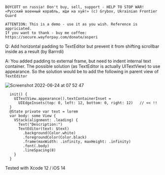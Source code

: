 ```
BOYCOTT on russia! Don't buy, sell, support - HELP TO STOP WAR!
«Русский военный корабль, иди на хуй!» (c) Grybov, Ukrainian Frontier Guard

ATTENTION: This is a demo - use it as you wish. Reference is appriciated.
If you want to thank - buy me coffee: https://secure.wayforpay.com/donate/asperi
```

Q: Add horizontal padding to TextEditor but prevent it from shifting scrollbar inside as a result (by Barrrdi)

A: You added padding to external frame, but need to indent internal text container. The possible solution (as TextEditor is actually UITextView) to use appearance. So the solution would be to add the following in parent view of `TextEditor`

![Screenshot 2022-06-24 at 07 52 47](https://user-images.githubusercontent.com/62171579/175464730-2b7e2c7c-1bd0-4452-bbc1-12b6b21ea009.png)


```
  init() {
    UITextView.appearance().textContainerInset =
      UIEdgeInsets(top: 0, left: 12, bottom: 0, right: 12)   // << !!
  }
  @State private var text = lorem
  var body: some View {
    VStack(alignment: .leading) {
      Text("Description:")
      TextEditor(text: $text)
        .background(Color.white)
        .foregroundColor(Color.black)
        .frame(maxWidth: .infinity, maxHeight: .infinity)
        .font(.body)
        .lineSpacing(8)
    }
  }
```

Tested with Xcode 12 / iOS 14
